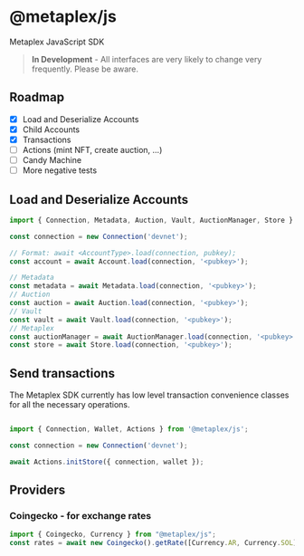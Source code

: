 # @metaplex/js

Metaplex JavaScript SDK

> **In Development** - All interfaces are very likely to change very frequently. Please be aware.

## Roadmap

- [x] Load and Deserialize Accounts
- [x] Child Accounts
- [x] Transactions
- [ ] Actions (mint NFT, create auction, ...)
- [ ] Candy Machine
- [ ] More negative tests

## Load and Deserialize Accounts

```ts
import { Connection, Metadata, Auction, Vault, AuctionManager, Store } from '@metaplex/js';

const connection = new Connection('devnet');

// Format: await <AccountType>.load(connection, pubkey);
const account = await Account.load(connection, '<pubkey>');

// Metadata
const metadata = await Metadata.load(connection, '<pubkey>');
// Auction
const auction = await Auction.load(connection, '<pubkey>');
// Vault
const vault = await Vault.load(connection, '<pubkey>');
// Metaplex
const auctionManager = await AuctionManager.load(connection, '<pubkey>');
const store = await Store.load(connection, '<pubkey>');
```

## Send transactions

The Metaplex SDK currently has low level transaction convenience classes for all the necessary operations.

```ts

import { Connection, Wallet, Actions } from '@metaplex/js';

const connection = new Connection('devnet');

await Actions.initStore({ connection, wallet });

```

## Providers

### Coingecko - for exchange rates
```ts
import { Coingecko, Currency } from "@metaplex/js";
const rates = await new Coingecko().getRate([Currency.AR, Currency.SOL], Currency.USD);
```